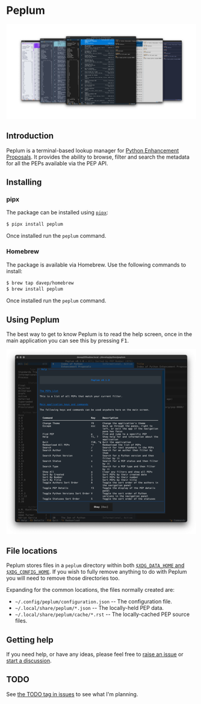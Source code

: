 # Peplum

![Peplum](https://raw.githubusercontent.com/davep/peplum/refs/heads/main/.images/peplum-social-banner.png)

## Introduction

Peplum is a terminal-based lookup manager for [Python Enhancement
Proposals](https://peps.python.org). It provides the ability to browse,
filter and search the metadata for all the PEPs available via the PEP API.

## Installing

### pipx

The package can be installed using [`pipx`](https://pypa.github.io/pipx/):

```sh
$ pipx install peplum
```

Once installed run the `peplum` command.

### Homebrew

The package is available via Homebrew. Use the following commands to install:

```sh
$ brew tap davep/homebrew
$ brew install peplum
```

Once installed run the `peplum` command.

## Using Peplum

The best way to get to know Peplum is to read the help screen, once in the
main application you can see this by pressing <kbd>F1</kbd>.

![Peplum help](https://raw.githubusercontent.com/davep/peplum/refs/heads/main/.images/peplum-help.png)

## File locations

Peplum stores files in a `peplum` directory within both
[`$XDG_DATA_HOME` and
`$XDG_CONFIG_HOME`](https://specifications.freedesktop.org/basedir-spec/latest/).
If you wish to fully remove anything to do with Peplum you will need to
remove those directories too.

Expanding for the common locations, the files normally created are:

- `~/.config/peplum/configuration.json` -- The configuration file.
- `~/.local/share/peplum/*.json` -- The locally-held PEP data.
- `~/.local/share/peplum/cache/*.rst` -- The locally-cached PEP source files.

## Getting help

If you need help, or have any ideas, please feel free to [raise an
issue](https://github.com/davep/peplum/issues) or [start a
discussion](https://github.com/davep/peplum/discussions).

## TODO

See [the TODO tag in
issues](https://github.com/davep/peplum/issues?q=is%3Aissue+is%3Aopen+label%3ATODO)
to see what I'm planning.

[//]: # (README.md ends here)
